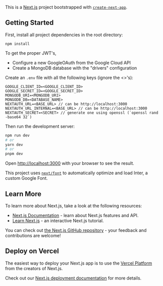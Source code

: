 This is a [Next.js](https://nextjs.org/) project bootstrapped with [`create-next-app`](https://github.com/vercel/next.js/tree/canary/packages/create-next-app).

## Getting Started

First, install all project dependencies in the root directory:

```
npm install
```

To get the proper JWT's,
- Configure a new GoogleOAuth from the Google Cloud API
- Create a MongoDB database with the "drivers" configuration 

Create an `.env` file with all the following keys (ignore the <>'s):
```
GOOGLE_CLIENT_ID=<GOOGLE_CLIENT_ID>
GOOGLE_SECRET_ID=<GOOGLE_SECRET_ID>
MONGODB_URI=<MONGODB_URI>
MONGODB_DB=<DATABASE_NAME>
NEXTAUTH_URL=<BASE_URL> // can be http://localhost:3000
NEXTAUTH_URL_INTERNAL=<BASE_URL> // can be http://localhost:3000
NEXTAUTH_SECRET=<SECRET> // generate one using openssl (`openssl rand -base64 32`)
```
  
Then run the development server:

```bash
npm run dev
# or
yarn dev
# or
pnpm dev
```

Open [http://localhost:3000](http://localhost:3000) with your browser to see the result.


This project uses [`next/font`](https://nextjs.org/docs/basic-features/font-optimization) to automatically optimize and load Inter, a custom Google Font.

## Learn More

To learn more about Next.js, take a look at the following resources:

- [Next.js Documentation](https://nextjs.org/docs) - learn about Next.js features and API.
- [Learn Next.js](https://nextjs.org/learn) - an interactive Next.js tutorial.

You can check out [the Next.js GitHub repository](https://github.com/vercel/next.js/) - your feedback and contributions are welcome!

## Deploy on Vercel

The easiest way to deploy your Next.js app is to use the [Vercel Platform](https://vercel.com/new?utm_medium=default-template&filter=next.js&utm_source=create-next-app&utm_campaign=create-next-app-readme) from the creators of Next.js.

Check out our [Next.js deployment documentation](https://nextjs.org/docs/deployment) for more details.
